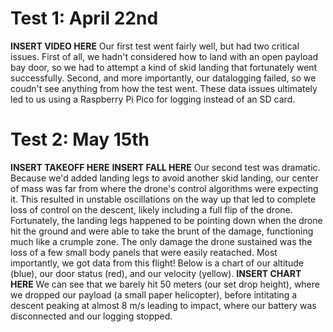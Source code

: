 # Test 1: April 22nd
**INSERT VIDEO HERE**
Our first test went fairly well, but had two critical issues. First of all, we hadn't considered how to land with an open payload bay door, so we
had to attempt a kind of skid landing that fortunately went successfully. Second, and more importantly, our datalogging failed, so we coudn't see anything
from how the test went. These data issues ultimately led to us using a Raspberry Pi Pico for logging instead of an SD card.
# Test 2: May 15th
**INSERT TAKEOFF HERE**
**INSERT FALL HERE**
Our second test was dramatic. Because we'd added landing legs to avoid another skid landing, our center of mass was far from where the drone's control
algorithms were expecting it. This resulted in unstable oscillations on the way up that led to complete loss of control on the descent, likely including
a full flip of the drone. Fortunately, the landing legs happened to be pointing down when the drone hit the ground and were able to take the brunt of the
damage, functioning much like a crumple zone. The only damage the drone sustained was the loss of a few small body panels that were easily reatached.
Most importantly, we got data from this flight! Below is a chart of our altitude (blue), our door status (red), and our velocity (yellow).
**INSERT CHART HERE**
We can see that we barely hit 50 meters (our set drop height), where we dropped our payload (a small paper helicopter), before intitating a descent peaking at almost 8 m/s leading to impact, where our battery was disconnected and our logging stopped.